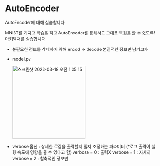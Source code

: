 # AutoEncoder
AutoEncoder에 대해 실습합니다

MNIST를 가지고 학습을 하고 AutoEncoder를 통해서도 그대로 복원을 할 수 있도록! 아키텍쳐를 실습합니다

* 불필요한 정보를 삭제하기 위해 encod -> decode 본질적인 정보만 남기고자

* model.py
  
  <img width="241" alt="스크린샷 2023-03-18 오전 1 35 15" src="https://user-images.githubusercontent.com/84004919/225964939-bfa3066d-2a4f-4b9e-bd35-d2a12c13de25.png">

* verbose 옵션 : 상세한 로깅을 출력할지 말지 조정하는 파라미터
  (*로그 출력이 실행 속도에 영향을 줄 수 있다고 함)
  verbose = 0 : 출력X
  verbose = 1 : 자세히
  verbose = 2 : 함축적인 정보만

